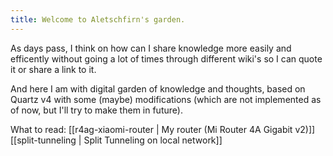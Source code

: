 ```yaml
---
title: Welcome to Aletschfirn's garden.
---
```


As days pass, I think on how can I share knowledge more easily and efficently without going a lot of times through different wiki's so I can quote it or share a link to it.

And here I am with digital garden of knowledge and thoughts, based on Quartz v4 with some (maybe) modifications (which are not implemented as of now, but I'll try to make them in future).

What to read:
[[r4ag-xiaomi-router | My router (Mi Router 4A Gigabit v2)]]
[[split-tunneling | Split Tunneling on local network]]
